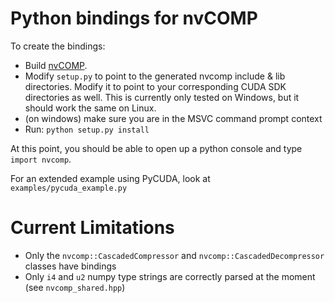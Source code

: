 # Python bindings for nvCOMP

To create the bindings:
- Build [nvCOMP](https://github.com/NVIDIA/nvcomp).
- Modify `setup.py` to point to the generated nvcomp include & lib directories. Modify it to point to your corresponding CUDA SDK directories as well. This is currently only tested on Windows, but it should work the same on Linux.
- (on windows) make sure you are in the MSVC command prompt context
- Run: `python setup.py install`

At this point, you should be able to open up a python console and type `import nvcomp`.

For an extended example using PyCUDA, look at `examples/pycuda_example.py`

# Current Limitations

- Only the `nvcomp::CascadedCompressor` and `nvcomp::CascadedDecompressor` classes have bindings
- Only `i4` and `u2` numpy type strings are correctly parsed at the moment (see `nvcomp_shared.hpp`)
